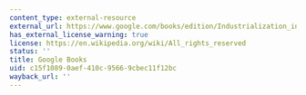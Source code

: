 ```yaml
---
content_type: external-resource
external_url: https://www.google.com/books/edition/Industrialization_in_Nineteenth_Century/bcgFBAAAQBAJ?hl=en&gbpv=1
has_external_license_warning: true
license: https://en.wikipedia.org/wiki/All_rights_reserved
status: ''
title: Google Books
uid: c15f1089-0aef-410c-9566-9cbec11f12bc
wayback_url: ''
---
```

